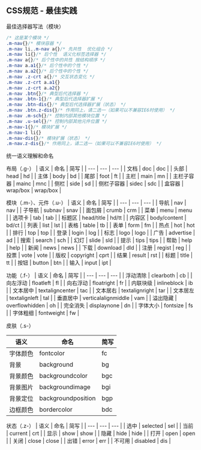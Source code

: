 ## CSS规范 - 最佳实践
最佳选择器写法（模块）
```css
/* 这是某个模块 */
.m-nav{}/* 模块容器 */
.m-nav li,.m-nav a{}/* 先共性  优化组合 */
.m-nav li{}/* 后个性  语义化标签选择器 */
.m-nav a{}/* 后个性中的共性 按结构顺序 */
.m-nav a.a1{}/* 后个性中的个性 */
.m-nav a.a2{}/* 后个性中的个性 */
.m-nav .z-crt a{}/* 交互状态变化 */
.m-nav .z-crt a.a1{}
.m-nav .z-crt a.a2{}
.m-nav .btn{}/* 典型后代选择器 */
.m-nav .btn-1{}/* 典型后代选择器扩展 */
.m-nav .btn-dis{}/* 典型后代选择器扩展（状态） */
.m-nav .btn.z-dis{}/* 作用同上，请二选一（如果可以不兼容IE6时使用） */
.m-nav .m-sch{}/* 控制内部其他模块位置 */
.m-nav .u-sel{}/* 控制内部其他元件位置 */
.m-nav-1{}/* 模块扩展 */
.m-nav-1 li{}
.m-nav-dis{}/* 模块扩展（状态） */
.m-nav.z-dis{}/* 作用同上，请二选一（如果可以不兼容IE6时使用） */
```

统一语义理解和命名

布局（.g-）
| 语义 | 命名 | 简写 |
| --- | --- | --- |
| 文档 | doc | doc |
| 头部 | head | hd |
| 主体 | body | bd |
| 尾部 | foot | ft |
| 主栏 | main | mn |
| 主栏子容器 | mainc | mnc |
| 侧栏 | side | sd |
| 侧栏子容器 | sidec | sdc |
| 盒容器 | wrap/box | wrap/box |


模块（.m-）、元件（.u-）
| 语义 | 命名 | 简写 |
| --- | --- | --- |
| 导航 | nav | nav |
| 子导航 | subnav | snav |
| 面包屑 | crumb | crm |
| 菜单 | menu | menu |
| 选项卡 | tab | tab |
| 标题区 | head/title | hd/tt |
| 内容区 | body/content | bd/ct |
| 列表 | list | lst |
| 表格 | table | tb |
| 表单 | form | fm |
| 热点 | hot | hot |
| 排行 | top | top |
| 登录 | login | log |
| 标志 | logo | logo |
| 广告 | advertise | ad |
| 搜索 | search | sch |
| 幻灯 | slide | sld |
| 提示 | tips | tips |
| 帮助 | help | help |
| 新闻 | news | news |
| 下载 | download | dld |
| 注册 | regist | reg |
| 投票 | vote | vote |
| 版权 | copyright | cprt |
| 结果 | result | rst |
| 标题 | title | tt |
| 按钮 | button | btn |
| 输入 | input | ipt |


功能（.f-）
| 语义 | 命名 | 简写 |
| --- | --- | --- |
| 浮动清除 | clearboth | cb |
| 向左浮动 | floatleft | fl |
| 向右浮动 | floatright | fr |
| 内联块级 | inlineblock | ib |
| 文本居中 | textaligncenter | tac |
| 文本居右 | textalignright | tar |
| 文本居左 | textalignleft | tal |
| 垂直居中 | verticalalignmiddle | vam |
| 溢出隐藏 | overflowhidden | oh |
| 完全消失 | displaynone | dn |
| 字体大小 | fontsize | fs |
| 字体粗细 | fontweight | fw |


皮肤（.s-）

| 语义 | 命名 | 简写 |
| --- | --- | --- |
| 字体颜色 | fontcolor | fc |
| 背景 | background | bg |
| 背景颜色 | backgroundcolor | bgc |
| 背景图片 | backgroundimage | bgi |
| 背景定位 | backgroundposition | bgp |
| 边框颜色 | bordercolor | bdc |


状态（.z-）
| 语义 | 命名 | 简写 |
| --- | --- | --- |
| 选中 | selected | sel |
| 当前 | current | crt |
| 显示 | show | show |
| 隐藏 | hide | hide |
| 打开 | open | open |
| 关闭 | close | close |
| 出错 | error | err |
| 不可用 | disabled | dis |